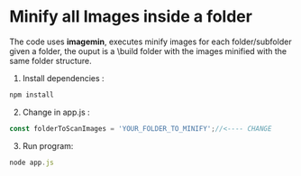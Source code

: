 # Minify all Images inside a folder
The code uses **imagemin**, executes minify images for each folder/subfolder given a folder, the ouput is a \build folder with the images minified with the same folder structure.


1) Install dependencies :<br />
 ``` javascript
npm install
 ```
 
2) Change in app.js  :<br />
 ``` javascript
const folderToScanImages = 'YOUR_FOLDER_TO_MINIFY';//<---- CHANGE
 ```
3) Run program:<br />
 ``` javascript
node app.js
 ```
